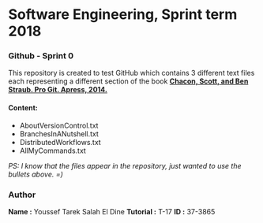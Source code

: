 # **Software Engineering, Sprint term 2018**
### Github - Sprint 0

This repository is created to test GitHub which contains 3 different text files each representing a different section of the book [**Chacon, Scott, and Ben Straub. Pro Git. Apress, 2014.**](https://git-scm.com/book/en/v2)
#### Content:
  - AboutVersionControl.txt
  - BranchesInANutshell.txt
  - DistributedWorkflows.txt
  - AllMyCommands.txt

*PS: I know that the files appear in the repository, just wanted to use the bullets above. =)*

### Author

**Name :** Youssef Tarek Salah El Dine
**Tutorial :** T-17
**ID :** 37-3865